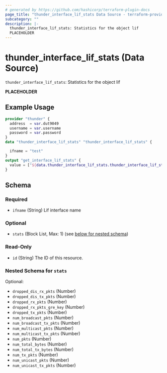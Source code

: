 ```yaml
---
# generated by https://github.com/hashicorp/terraform-plugin-docs
page_title: "thunder_interface_lif_stats Data Source - terraform-provider-thunder"
subcategory: ""
description: |-
  thunder_interface_lif_stats: Statistics for the object lif
  PLACEHOLDER
---
```


# thunder_interface_lif_stats (Data Source)

`thunder_interface_lif_stats`: Statistics for the object lif

__PLACEHOLDER__

## Example Usage

```terraform
provider "thunder" {
  address  = var.dut9049
  username = var.username
  password = var.password
}
data "thunder_interface_lif_stats" "thunder_interface_lif_stats" {

  ifname = "test"
}
output "get_interface_lif_stats" {
  value = ["${data.thunder_interface_lif_stats.thunder_interface_lif_stats}"]
}
```

<!-- schema generated by tfplugindocs -->
## Schema

### Required

- `ifname` (String) Lif interface name

### Optional

- `stats` (Block List, Max: 1) (see [below for nested schema](#nestedblock--stats))

### Read-Only

- `id` (String) The ID of this resource.

<a id="nestedblock--stats"></a>
### Nested Schema for `stats`

Optional:

- `dropped_dis_rx_pkts` (Number)
- `dropped_dis_tx_pkts` (Number)
- `dropped_rx_pkts` (Number)
- `dropped_rx_pkts_gre_key` (Number)
- `dropped_tx_pkts` (Number)
- `num_broadcast_pkts` (Number)
- `num_broadcast_tx_pkts` (Number)
- `num_multicast_pkts` (Number)
- `num_multicast_tx_pkts` (Number)
- `num_pkts` (Number)
- `num_total_bytes` (Number)
- `num_total_tx_bytes` (Number)
- `num_tx_pkts` (Number)
- `num_unicast_pkts` (Number)
- `num_unicast_tx_pkts` (Number)


